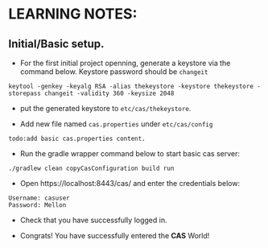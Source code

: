 # LEARNING NOTES:

## Initial/Basic setup.



- For the first initial project openning, generate a keystore via the command below. Keystore
  password should be `changeit`

```shell
keytool -genkey -keyalg RSA -alias thekeystore -keystore thekeystore -storepass changeit -validity 360 -keysize 2048
```

- put the generated keystore to `etc/cas/thekeystore`.

- Add new file named `cas.properties` under `etc/cas/config`

```properties
todo:add basic cas.properties content.
```

- Run the gradle wrapper command below to start basic cas server:

```shell
./gradlew clean copyCasConfiguration build run
```

- Open https://localhost:8443/cas/ and enter the credentials below:

```text
Username: casuser 
Password: Mellon
```

- Check that you have successfully logged in.

- Congrats! You have successfully entered the **CAS** World!
